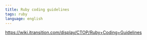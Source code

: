 ```yaml
---
title: Ruby coding guidelines
tags: ruby
language: english
---
```


https://wiki.itransition.com/display/CTOP/Ruby+Coding+Guidelines